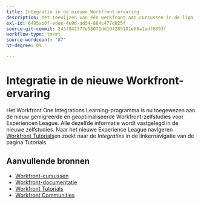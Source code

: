 ```yaml
---
title: Integratie in de nieuwe Workfront-ervaring
description: het toewijzen van één werkfront aan cursussen in de liga
exl-id: 6495ab0f-edee-4e9d-ad54-884c477d825f
source-git-commit: 243f842377e58071dd10f285101e68a1adf6893f
workflow-type: tm+mt
source-wordcount: '87'
ht-degree: 0%

---
```


# Integratie in de nieuwe Workfront-ervaring

Het Workfront One Integrations Learning-programma is nu toegewezen aan de nieuw gemigreerde en geoptimaliseerde Workfront-zelfstudies voor Experiencen League.  Alle dezelfde informatie wordt vastgelegd in de nieuwe zelfstudies. Naar het nieuwe Experience League navigeren [Workfront Tutorials](https://experienceleague.adobe.com/docs/workfront-learn/tutorials-workfront/home.html)en zoekt naar de *Integraties* in de linkernavigatie van de pagina Tutorials.


## Aanvullende bronnen

* [Workfront-cursussen](https://experienceleague.adobe.com/?lang=en&amp;Solution=Workfront#courses)
* [Workfront-documentatie](https://experienceleague.adobe.com/docs/workfront.html)
* [Workfront Tutorials](https://experienceleague.adobe.com/docs/workfront-learn/tutorials-workfront/home.html)
* [Workfront Communities](https://experienceleaguecommunities.adobe.com/t5/workfront/ct-p/workfront)
